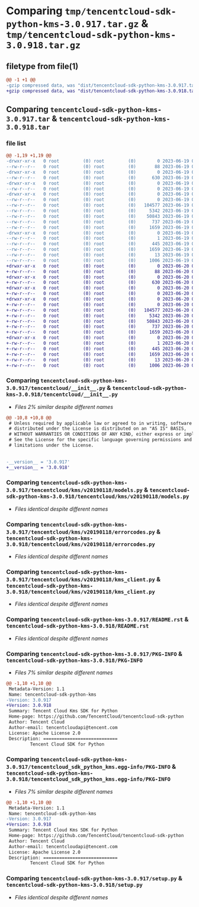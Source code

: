 # Comparing `tmp/tencentcloud-sdk-python-kms-3.0.917.tar.gz` & `tmp/tencentcloud-sdk-python-kms-3.0.918.tar.gz`

## filetype from file(1)

```diff
@@ -1 +1 @@
-gzip compressed data, was "dist/tencentcloud-sdk-python-kms-3.0.917.tar", last modified: Mon Jun 19 00:28:20 2023, max compression
+gzip compressed data, was "dist/tencentcloud-sdk-python-kms-3.0.918.tar", last modified: Tue Jun 20 02:43:21 2023, max compression
```

## Comparing `tencentcloud-sdk-python-kms-3.0.917.tar` & `tencentcloud-sdk-python-kms-3.0.918.tar`

### file list

```diff
@@ -1,19 +1,19 @@
-drwxr-xr-x   0 root         (0) root         (0)        0 2023-06-19 00:28:20.000000 tencentcloud-sdk-python-kms-3.0.917/
--rw-r--r--   0 root         (0) root         (0)       88 2023-06-19 00:28:20.000000 tencentcloud-sdk-python-kms-3.0.917/setup.cfg
-drwxr-xr-x   0 root         (0) root         (0)        0 2023-06-19 00:28:20.000000 tencentcloud-sdk-python-kms-3.0.917/tencentcloud/
--rw-r--r--   0 root         (0) root         (0)      630 2023-06-19 00:28:19.000000 tencentcloud-sdk-python-kms-3.0.917/tencentcloud/__init__.py
-drwxr-xr-x   0 root         (0) root         (0)        0 2023-06-19 00:28:20.000000 tencentcloud-sdk-python-kms-3.0.917/tencentcloud/kms/
--rw-r--r--   0 root         (0) root         (0)        0 2023-06-19 00:28:19.000000 tencentcloud-sdk-python-kms-3.0.917/tencentcloud/kms/__init__.py
-drwxr-xr-x   0 root         (0) root         (0)        0 2023-06-19 00:28:20.000000 tencentcloud-sdk-python-kms-3.0.917/tencentcloud/kms/v20190118/
--rw-r--r--   0 root         (0) root         (0)        0 2023-06-19 00:28:19.000000 tencentcloud-sdk-python-kms-3.0.917/tencentcloud/kms/v20190118/__init__.py
--rw-r--r--   0 root         (0) root         (0)   104577 2023-06-19 00:28:19.000000 tencentcloud-sdk-python-kms-3.0.917/tencentcloud/kms/v20190118/models.py
--rw-r--r--   0 root         (0) root         (0)     5342 2023-06-19 00:28:19.000000 tencentcloud-sdk-python-kms-3.0.917/tencentcloud/kms/v20190118/errorcodes.py
--rw-r--r--   0 root         (0) root         (0)    50843 2023-06-19 00:28:19.000000 tencentcloud-sdk-python-kms-3.0.917/tencentcloud/kms/v20190118/kms_client.py
--rw-r--r--   0 root         (0) root         (0)      737 2023-06-19 00:28:19.000000 tencentcloud-sdk-python-kms-3.0.917/README.rst
--rw-r--r--   0 root         (0) root         (0)     1659 2023-06-19 00:28:20.000000 tencentcloud-sdk-python-kms-3.0.917/PKG-INFO
-drwxr-xr-x   0 root         (0) root         (0)        0 2023-06-19 00:28:20.000000 tencentcloud-sdk-python-kms-3.0.917/tencentcloud_sdk_python_kms.egg-info/
--rw-r--r--   0 root         (0) root         (0)        1 2023-06-19 00:28:20.000000 tencentcloud-sdk-python-kms-3.0.917/tencentcloud_sdk_python_kms.egg-info/dependency_links.txt
--rw-r--r--   0 root         (0) root         (0)      445 2023-06-19 00:28:20.000000 tencentcloud-sdk-python-kms-3.0.917/tencentcloud_sdk_python_kms.egg-info/SOURCES.txt
--rw-r--r--   0 root         (0) root         (0)     1659 2023-06-19 00:28:20.000000 tencentcloud-sdk-python-kms-3.0.917/tencentcloud_sdk_python_kms.egg-info/PKG-INFO
--rw-r--r--   0 root         (0) root         (0)       13 2023-06-19 00:28:20.000000 tencentcloud-sdk-python-kms-3.0.917/tencentcloud_sdk_python_kms.egg-info/top_level.txt
--rw-r--r--   0 root         (0) root         (0)     1006 2023-06-19 00:28:19.000000 tencentcloud-sdk-python-kms-3.0.917/setup.py
+drwxr-xr-x   0 root         (0) root         (0)        0 2023-06-20 02:43:21.000000 tencentcloud-sdk-python-kms-3.0.918/
+-rw-r--r--   0 root         (0) root         (0)       88 2023-06-20 02:43:21.000000 tencentcloud-sdk-python-kms-3.0.918/setup.cfg
+drwxr-xr-x   0 root         (0) root         (0)        0 2023-06-20 02:43:21.000000 tencentcloud-sdk-python-kms-3.0.918/tencentcloud/
+-rw-r--r--   0 root         (0) root         (0)      630 2023-06-20 02:43:21.000000 tencentcloud-sdk-python-kms-3.0.918/tencentcloud/__init__.py
+drwxr-xr-x   0 root         (0) root         (0)        0 2023-06-20 02:43:21.000000 tencentcloud-sdk-python-kms-3.0.918/tencentcloud/kms/
+-rw-r--r--   0 root         (0) root         (0)        0 2023-06-20 02:43:21.000000 tencentcloud-sdk-python-kms-3.0.918/tencentcloud/kms/__init__.py
+drwxr-xr-x   0 root         (0) root         (0)        0 2023-06-20 02:43:21.000000 tencentcloud-sdk-python-kms-3.0.918/tencentcloud/kms/v20190118/
+-rw-r--r--   0 root         (0) root         (0)        0 2023-06-20 02:43:21.000000 tencentcloud-sdk-python-kms-3.0.918/tencentcloud/kms/v20190118/__init__.py
+-rw-r--r--   0 root         (0) root         (0)   104577 2023-06-20 02:43:21.000000 tencentcloud-sdk-python-kms-3.0.918/tencentcloud/kms/v20190118/models.py
+-rw-r--r--   0 root         (0) root         (0)     5342 2023-06-20 02:43:21.000000 tencentcloud-sdk-python-kms-3.0.918/tencentcloud/kms/v20190118/errorcodes.py
+-rw-r--r--   0 root         (0) root         (0)    50843 2023-06-20 02:43:21.000000 tencentcloud-sdk-python-kms-3.0.918/tencentcloud/kms/v20190118/kms_client.py
+-rw-r--r--   0 root         (0) root         (0)      737 2023-06-20 02:43:21.000000 tencentcloud-sdk-python-kms-3.0.918/README.rst
+-rw-r--r--   0 root         (0) root         (0)     1659 2023-06-20 02:43:21.000000 tencentcloud-sdk-python-kms-3.0.918/PKG-INFO
+drwxr-xr-x   0 root         (0) root         (0)        0 2023-06-20 02:43:21.000000 tencentcloud-sdk-python-kms-3.0.918/tencentcloud_sdk_python_kms.egg-info/
+-rw-r--r--   0 root         (0) root         (0)        1 2023-06-20 02:43:21.000000 tencentcloud-sdk-python-kms-3.0.918/tencentcloud_sdk_python_kms.egg-info/dependency_links.txt
+-rw-r--r--   0 root         (0) root         (0)      445 2023-06-20 02:43:21.000000 tencentcloud-sdk-python-kms-3.0.918/tencentcloud_sdk_python_kms.egg-info/SOURCES.txt
+-rw-r--r--   0 root         (0) root         (0)     1659 2023-06-20 02:43:21.000000 tencentcloud-sdk-python-kms-3.0.918/tencentcloud_sdk_python_kms.egg-info/PKG-INFO
+-rw-r--r--   0 root         (0) root         (0)       13 2023-06-20 02:43:21.000000 tencentcloud-sdk-python-kms-3.0.918/tencentcloud_sdk_python_kms.egg-info/top_level.txt
+-rw-r--r--   0 root         (0) root         (0)     1006 2023-06-20 02:43:21.000000 tencentcloud-sdk-python-kms-3.0.918/setup.py
```

### Comparing `tencentcloud-sdk-python-kms-3.0.917/tencentcloud/__init__.py` & `tencentcloud-sdk-python-kms-3.0.918/tencentcloud/__init__.py`

 * *Files 2% similar despite different names*

```diff
@@ -10,8 +10,8 @@
 # Unless required by applicable law or agreed to in writing, software
 # distributed under the License is distributed on an "AS IS" BASIS,
 # WITHOUT WARRANTIES OR CONDITIONS OF ANY KIND, either express or implied.
 # See the License for the specific language governing permissions and
 # limitations under the License.
 
 
-__version__ = '3.0.917'
+__version__ = '3.0.918'
```

### Comparing `tencentcloud-sdk-python-kms-3.0.917/tencentcloud/kms/v20190118/models.py` & `tencentcloud-sdk-python-kms-3.0.918/tencentcloud/kms/v20190118/models.py`

 * *Files identical despite different names*

### Comparing `tencentcloud-sdk-python-kms-3.0.917/tencentcloud/kms/v20190118/errorcodes.py` & `tencentcloud-sdk-python-kms-3.0.918/tencentcloud/kms/v20190118/errorcodes.py`

 * *Files identical despite different names*

### Comparing `tencentcloud-sdk-python-kms-3.0.917/tencentcloud/kms/v20190118/kms_client.py` & `tencentcloud-sdk-python-kms-3.0.918/tencentcloud/kms/v20190118/kms_client.py`

 * *Files identical despite different names*

### Comparing `tencentcloud-sdk-python-kms-3.0.917/README.rst` & `tencentcloud-sdk-python-kms-3.0.918/README.rst`

 * *Files identical despite different names*

### Comparing `tencentcloud-sdk-python-kms-3.0.917/PKG-INFO` & `tencentcloud-sdk-python-kms-3.0.918/PKG-INFO`

 * *Files 7% similar despite different names*

```diff
@@ -1,10 +1,10 @@
 Metadata-Version: 1.1
 Name: tencentcloud-sdk-python-kms
-Version: 3.0.917
+Version: 3.0.918
 Summary: Tencent Cloud Kms SDK for Python
 Home-page: https://github.com/TencentCloud/tencentcloud-sdk-python
 Author: Tencent Cloud
 Author-email: tencentcloudapi@tencent.com
 License: Apache License 2.0
 Description: ============================
         Tencent Cloud SDK for Python
```

### Comparing `tencentcloud-sdk-python-kms-3.0.917/tencentcloud_sdk_python_kms.egg-info/PKG-INFO` & `tencentcloud-sdk-python-kms-3.0.918/tencentcloud_sdk_python_kms.egg-info/PKG-INFO`

 * *Files 7% similar despite different names*

```diff
@@ -1,10 +1,10 @@
 Metadata-Version: 1.1
 Name: tencentcloud-sdk-python-kms
-Version: 3.0.917
+Version: 3.0.918
 Summary: Tencent Cloud Kms SDK for Python
 Home-page: https://github.com/TencentCloud/tencentcloud-sdk-python
 Author: Tencent Cloud
 Author-email: tencentcloudapi@tencent.com
 License: Apache License 2.0
 Description: ============================
         Tencent Cloud SDK for Python
```

### Comparing `tencentcloud-sdk-python-kms-3.0.917/setup.py` & `tencentcloud-sdk-python-kms-3.0.918/setup.py`

 * *Files identical despite different names*

